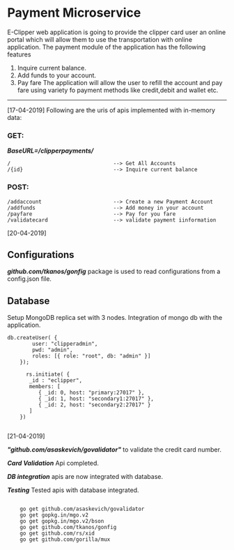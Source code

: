 # Payment Microservice
E-Clipper web application is going to provide the clipper card user an online portal which will allow them to use the transportation
with online application. The payment module of the application has the following features
1. Inquire current balance.
2. Add funds to your account.
3. Pay fare 
The application will allow the user to refill the account and pay fare using variety fo payment methods like credit,debit and wallet etc.
-----
[17-04-2019]
Following are the uris of apis implemented with in-memory data:
### GET:
***BaseURL=/clipperpayments/***
```
/                                 --> Get All Accounts
/{id}                             --> Inquire current balance
```

### POST:
```
/addaccount                       --> Create a new Payment Account
/addfunds                         --> Add money in your account
/payfare                          --> Pay for you fare
/validatecard                     --> validate payment iinformation      
```
[20-04-2019]

## Configurations
***github.com/tkanos/gonfig*** package is used to read configurations from a config.json file. 

## Database 
Setup MongoDB replica set with 3 nodes. Integration of mongo db with the application. 
```
db.createUser( {
        user: "clipperadmin",
        pwd: "admin",
        roles: [{ role: "root", db: "admin" }]
    });

      rs.initiate( {
       _id : "eclipper",
       members: [
          { _id: 0, host: "primary:27017" },
          { _id: 1, host: "secondary1:27017" },
          { _id: 2, host: "secondary2:27017" }
       ]
    })
    
 ```


[21-04-2019]

***"github.com/asaskevich/govalidator"*** to validate the credit card number. 


***Card Validation*** Api completed.


***DB integration*** apis are now integrated with database.


***Testing*** Tested apis with database integrated.

```

    go get github.com/asaskevich/govalidator
    go get gopkg.in/mgo.v2
    go get gopkg.in/mgo.v2/bson
    go get github.com/tkanos/gonfig
    go get github.com/rs/xid
    go get github.com/gorilla/mux
   
```
